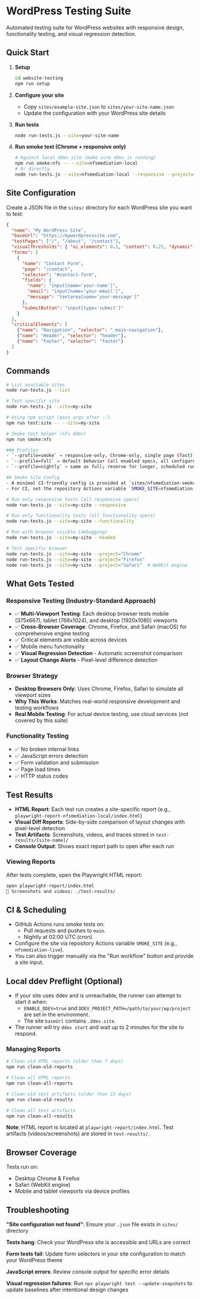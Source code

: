 # WordPress Testing Suite

Automated testing suite for WordPress websites with responsive design, functionality testing, and visual regression detection.

## Quick Start

1. **Setup**
   ```bash
   cd website-testing
   npm run setup
   ```

2. **Configure your site**
   - Copy `sites/example-site.json` to `sites/your-site-name.json`
   - Update the configuration with your WordPress site details

3. **Run tests**
   ```bash
   node run-tests.js --site=your-site-name
   ```

4. **Run smoke test (Chrome + responsive only)**
   ```bash
   # Against local ddev site (make sure ddev is running)
   npm run smoke:nfs -- --site=nfsmediation-local
   # Or directly
   node run-tests.js --site=nfsmediation-local --responsive --project=Chrome
   ```

## Site Configuration

Create a JSON file in the `sites/` directory for each WordPress site you want to test:

```json
{
  "name": "My WordPress Site",
  "baseUrl": "https://mywordpresssite.com",
  "testPages": ["/", "/about", "/contact"],
  "visualThresholds": { "ui_elements": 0.1, "content": 0.25, "dynamic": 0.5 },
  "forms": [
    {
      "name": "Contact Form",
      "page": "/contact",
      "selector": "#contact-form",
      "fields": {
        "name": "input[name='your-name']",
        "email": "input[name='your-email']",
        "message": "textarea[name='your-message']"
      },
      "submitButton": "input[type='submit']"
    }
  ],
  "criticalElements": [
    {"name": "Navigation", "selector": ".main-navigation"},
    {"name": "Header", "selector": "header"},
    {"name": "Footer", "selector": "footer"}
  ]
}
```

## Commands

```bash
# List available sites
node run-tests.js --list

# Test specific site
node run-tests.js --site=my-site

# Using npm script (pass args after --)
npm run test:site -- --site=my-site

# Smoke test helper (nfs ddev)
npm run smoke:nfs

### Profiles
- `--profile=smoke` → responsive-only, Chrome-only, single page (fast).
- `--profile=full` → default behavior (all enabled specs, all configured projects).
- `--profile=nightly` → same as full; reserve for longer, scheduled runs.

## Smoke Site Config
- A minimal CI-friendly config is provided at `sites/nfsmediation-smoke.json` (points to `https://nfs.atelierdev.uk`, homepage only).
- For CI, set the repository Actions variable `SMOKE_SITE=nfsmediation-live` or `nfsmediation-smoke`.

# Run only responsive tests (all responsive specs)
node run-tests.js --site=my-site --responsive

# Run only functionality tests (all functionality specs)
node run-tests.js --site=my-site --functionality

# Run with browser visible (debugging)
node run-tests.js --site=my-site --headed

# Test specific browser
node run-tests.js --site=my-site --project="Chrome"
node run-tests.js --site=my-site --project="Firefox"
node run-tests.js --site=my-site --project="Safari"  # WebKit engine
```

## What Gets Tested

### Responsive Testing (Industry-Standard Approach)
- ✅ **Multi-Viewport Testing**: Each desktop browser tests mobile (375x667), tablet (768x1024), and desktop (1920x1080) viewports
- ✅ **Cross-Browser Coverage**: Chrome, Firefox, and Safari (macOS) for comprehensive engine testing
- ✅ Critical elements are visible across devices
- ✅ Mobile menu functionality
- ✅ **Visual Regression Detection** - Automatic screenshot comparison
- ✅ **Layout Change Alerts** - Pixel-level difference detection

### Browser Strategy
- **Desktop Browsers Only**: Uses Chrome, Firefox, Safari to simulate all viewport sizes
- **Why This Works**: Matches real-world responsive development and testing workflows
- **Real Mobile Testing**: For actual device testing, use cloud services (not covered by this suite)

### Functionality Testing
- ✅ No broken internal links
- ✅ JavaScript errors detection
- ✅ Form validation and submission
- ✅ Page load times
- ✅ HTTP status codes

## Test Results

- **HTML Report**: Each test run creates a site-specific report (e.g., `playwright-report-nfsmediation-local/index.html`)
- **Visual Diff Reports**: Side-by-side comparison of layout changes with pixel-level detection
- **Test Artifacts**: Screenshots, videos, and traces stored in `test-results/[site-name]/`
- **Console Output**: Shows exact report path to open after each run

### Viewing Reports
After tests complete, open the Playwright HTML report:
```bash
open playwright-report/index.html
📸 Screenshots and videos: ./test-results/
```

## CI & Scheduling
- GitHub Actions runs smoke tests on:
  - Pull requests and pushes to `main`.
  - Nightly at 02:00 UTC (cron).
- Configure the site via repository Actions variable `SMOKE_SITE` (e.g., `nfsmediation-live`).
- You can also trigger manually via the "Run workflow" button and provide a site input.

## Local ddev Preflight (Optional)
- If your site uses ddev and is unreachable, the runner can attempt to start it when:
  - `ENABLE_DDEV=true` and `DDEV_PROJECT_PATH=/path/to/your/wp/project` are set in the environment.
  - The site `baseUrl` contains `.ddev.site`.
- The runner will try `ddev start` and wait up to 2 minutes for the site to respond.

### Managing Reports
```bash
# Clean old HTML reports (older than 7 days)
npm run clean-old-reports

# Clean all HTML reports
npm run clean-all-reports

# Clean old test artifacts (older than 15 days) 
npm run clean-old-results

# Clean all test artifacts
npm run clean-all-results
```

**Note**: HTML report is located at `playwright-report/index.html`. Test artifacts (videos/screenshots) are stored in `test-results/`.

## Browser Coverage

Tests run on:
- Desktop Chrome & Firefox
- Safari (WebKit engine)
- Mobile and tablet viewports via device profiles

## Troubleshooting

**"Site configuration not found"**: Ensure your `.json` file exists in `sites/` directory

**Tests hang**: Check your WordPress site is accessible and URLs are correct

**Form tests fail**: Update form selectors in your site configuration to match your WordPress theme

**JavaScript errors**: Review console output for specific error details

**Visual regression failures**: Run `npx playwright test --update-snapshots` to update baselines after intentional design changes
